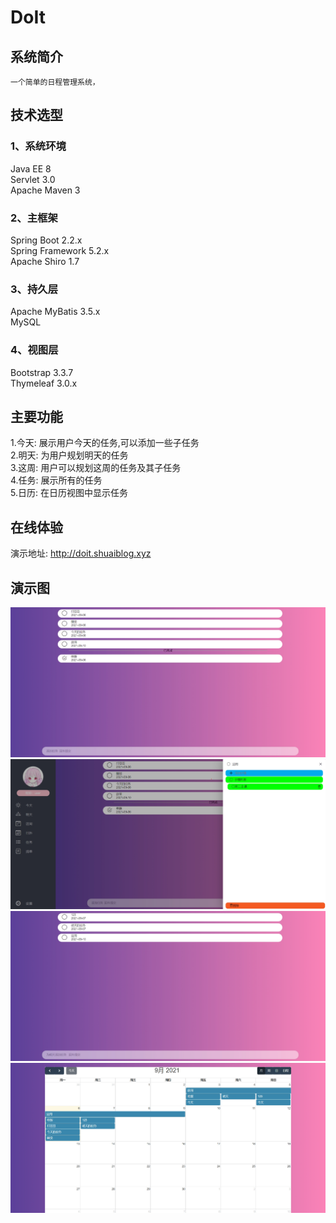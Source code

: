 # DoIt

## 系统简介

    一个简单的日程管理系统，

## 技术选型

### 1、系统环境

Java EE 8   
Servlet 3.0     
Apache Maven 3  

### 2、主框架

Spring Boot 2.2.x   
Spring Framework 5.2.x  
Apache Shiro 1.7

### 3、持久层

Apache MyBatis 3.5.x    
MySQL

### 4、视图层

Bootstrap 3.3.7     
Thymeleaf 3.0.x

## 主要功能

1.今天: 展示用户今天的任务,可以添加一些子任务   
2.明天: 为用户规划明天的任务   
3.这周: 用户可以规划这周的任务及其子任务   
4.任务: 展示所有的任务   
5.日历: 在日历视图中显示任务

## 在线体验

演示地址: http://doit.shuaiblog.xyz

## 演示图

![](public/img/img.png)
![](public/img/img_1.png)
![](public/img/img_2.png)
![](public/img/img_3.png)
